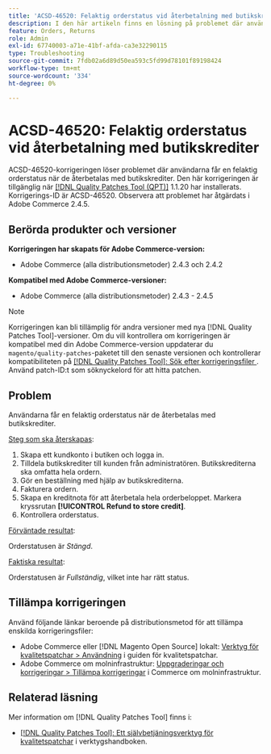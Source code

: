 ```yaml
---
title: 'ACSD-46520: Felaktig orderstatus vid återbetalning med butikskrediter'
description: I den här artikeln finns en lösning på problemet där användarna får en felaktig orderstatus när de återbetalas med butikskrediter.
feature: Orders, Returns
role: Admin
exl-id: 67740003-a71e-41bf-afda-ca3e32290115
type: Troubleshooting
source-git-commit: 7fdb02a6d89d50ea593c5fd99d78101f89198424
workflow-type: tm+mt
source-wordcount: '334'
ht-degree: 0%

---
```


# ACSD-46520: Felaktig orderstatus vid återbetalning med butikskrediter

ACSD-46520-korrigeringen löser problemet där användarna får en felaktig orderstatus när de återbetalas med butikskrediter. Den här korrigeringen är tillgänglig när [[!DNL Quality Patches Tool (QPT)]](https://experienceleague.adobe.com/en/docs/commerce-operations/tools/quality-patches-tool/quality-patches-tool-to-self-serve-quality-patches) 1.1.20 har installerats. Korrigerings-ID är ACSD-46520. Observera att problemet har åtgärdats i Adobe Commerce 2.4.5.

## Berörda produkter och versioner

**Korrigeringen har skapats för Adobe Commerce-version:**

* Adobe Commerce (alla distributionsmetoder) 2.4.3 och 2.4.2

**Kompatibel med Adobe Commerce-versioner:**

* Adobe Commerce (alla distributionsmetoder) 2.4.3 - 2.4.5

>[!NOTE]
>
>Korrigeringen kan bli tillämplig för andra versioner med nya [!DNL Quality Patches Tool]-versioner. Om du vill kontrollera om korrigeringen är kompatibel med din Adobe Commerce-version uppdaterar du `magento/quality-patches`-paketet till den senaste versionen och kontrollerar kompatibiliteten på [[!DNL Quality Patches Tool]: Sök efter korrigeringsfiler ](https://experienceleague.adobe.com/tools/commerce-quality-patches/index.html). Använd patch-ID:t som söknyckelord för att hitta patchen.

## Problem

Användarna får en felaktig orderstatus när de återbetalas med butikskrediter.

<u>Steg som ska återskapas</u>:

1. Skapa ett kundkonto i butiken och logga in.
1. Tilldela butikskrediter till kunden från administratören. Butikskrediterna ska omfatta hela ordern.
1. Gör en beställning med hjälp av butikskrediterna.
1. Fakturera ordern.
1. Skapa en kreditnota för att återbetala hela orderbeloppet.
Markera kryssrutan **[!UICONTROL Refund to store credit]**.
1. Kontrollera orderstatus.

<u>Förväntade resultat</u>:

Orderstatusen är *Stängd*.

<u>Faktiska resultat</u>:

Orderstatusen är *Fullständig*, vilket inte har rätt status.

## Tillämpa korrigeringen

Använd följande länkar beroende på distributionsmetod för att tillämpa enskilda korrigeringsfiler:

* Adobe Commerce eller [!DNL Magento Open Source] lokalt: [Verktyg för kvalitetspatchar > Användning](/help/tools/quality-patches-tool/usage.md) i guiden för kvalitetspatchar.
* Adobe Commerce om molninfrastruktur: [Uppgraderingar och korrigeringar > Tillämpa korrigeringar](https://experienceleague.adobe.com/docs/commerce-cloud-service/user-guide/develop/upgrade/apply-patches.html) i Commerce om molninfrastruktur.

## Relaterad läsning

Mer information om [!DNL Quality Patches Tool] finns i:

* [[!DNL Quality Patches Tool]: Ett självbetjäningsverktyg för kvalitetspatchar](/help/tools/quality-patches-tool/quality-patches-tool-to-self-serve-quality-patches.md) i verktygshandboken.
